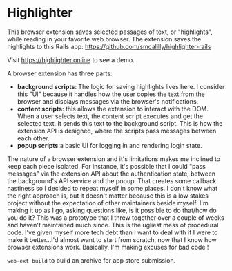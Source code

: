 # Highlighter
This browser extension saves selected passages of text, or "highlights", while reading in your favorite web browser. The extension saves the highlights to this Rails app: https://github.com/smcalilly/highlighter-rails

Visit https://highlighter.online to see a demo.

A browser extension has three parts:
- **background scripts**: The logic for saving highlights lives here. I consider this "UI" because it handles how the user copies the text from the browser and displays messages via the browser's notifications.
- **content scripts**: this allows the extension to interact with the DOM. When a user selects text, the content script executes and get the selected text. It sends this text to the background script. This is how the extension API is designed, where the scripts pass messages between each other.
- **popup scripts**:a basic UI for logging in and rendering login state. 

The nature of a browser extension and it's limitations makes me inclined to keep each piece isolated. For instance, it's possible that I could "pass messages" via the extension API about the authentication state, between the background's API service and the popup. That creates some callback nastiness so I decided to repeat myself in some places. I don't know what the right approach is, but it doesn't matter because this is a low stakes project without the expectation of other maintainers beside myself. I'm making it up as I go, asking questions like, is it possible to do that/how do you do it? This was a prototype that I threw together over a couple of weeks and haven't maintained much since. This is the ugliest mess of procedural code. I've given myself more tech debt than I want to deal with if I were to make it better...I'd almost want to start from scratch, now that I know how browser extensions work. Basically, I'm making excuses for bad code !

`web-ext build` to build an archive for app store submission.